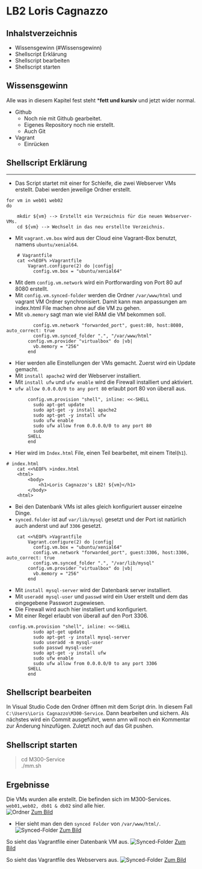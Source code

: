 # LB2 Loris Cagnazzo
## Inhalstverzeichnis
* Wissensgewinn (#Wissensgewinn)
* Shellscript Erklärung 
* Shellscript bearbeiten
* Shellscript starten


## Wissensgewinn

Alle was in diesem Kapitel fest steht ***fett und kursiv** und jetzt wider normal.

* Github
  * Noch nie mit Github gearbeitet.
  * Eigenes Repository noch nie erstellt.
  * Auch Git
* Vagrant
  * Einrücken

## Shellscript Erklärung
---
* Das Script startet mit einer for Schleife, die zwei Webserver VMs erstellt. Dabei werden jeweilige Ordner erstellt.
```
for vm in web01 web02
do

    mkdir ${vm} --> Erstellt ein Verzeichnis für die neuen Webserver-VMs.
    cd ${vm} --> Wechselt in das neu erstellte Verzeichnis.
```
* Mit `vagrant.vm.box` wird aus der Cloud eine Vagrant-Box benutzt, namens `ubuntu/xenial64`. 
```
    # Vagrantfile 
    cat <<%EOF% >Vagrantfile
        Vagrant.configure(2) do |config|
          config.vm.box = "ubuntu/xenial64"
```
* Mit dem `config.vm.network` wird ein Portforwarding von Port 80 auf 8080 erstellt.
* Mit `config.vm.synced-folder` werden die Ordner `/var/www/html` und vagrant VM Ordner synchronisiert. Damit kann man anpassungen am index.html File machen ohne auf die VM zu gehen.
* Mit `vb.memory` sagt man wie viel RAM die VM bekommen soll.
```
          config.vm.network "forwarded_port", guest:80, host:8080, auto_correct: true
          config.vm.synced_folder ".", "/var/www/html"  
        config.vm.provider "virtualbox" do |vb|
          vb.memory = "256"
        end
```
* Hier werden alle Einstellungen der VMs gemacht. Zuerst wird ein Update gemacht.
* Mit `install apache2` wird der Webserver installiert.
* Mit `install ufw` und `ufw enable` wird die Firewall installiert und aktiviert.
* `ufw allow 0.0.0.0/0 to any port 80` erlaubt port 80 von überall aus. 
```
        config.vm.provision "shell", inline: <<-SHELL 
          sudo apt-get update
          sudo apt-get -y install apache2
          sudo apt-get -y install ufw
          sudo ufw enable
          sudo ufw allow from 0.0.0.0/0 to any port 80
          sudo 
        SHELL
        end
```
* Hier wird im `Index.html` File, einen Teil bearbeitet, mit einem Titel(`h1`).
```
# index.html 
    cat <<%EOF% >index.html
    <html>
        <body>
            <h1>Loris Cagnazzo's LB2! ${vm}</h1>
        </body>
    <html>   
```
* Bei den Datenbank VMs ist alles gleich konfiguriert ausser einzelne Dinge.
* `synced.folder` ist auf `var/lib/mysql` gesetzt und der Port ist natürlich auch anderst und auf `3306` gesetzt.
```
    cat <<%EOF% >Vagrantfile
        Vagrant.configure(2) do |config|
          config.vm.box = "ubuntu/xenial64"
          config.vm.network "forwarded_port", guest:3306, host:3306, auto_correct: true
          config.vm.synced_folder ".", "/var/lib/mysql"  
        config.vm.provider "virtualbox" do |vb|
          vb.memory = "256"  
        end
```
* Mit `install mysql-server` wird der Datenbank server installiert.
* Mit `useradd mysql-user` und `passwd` wird ein User erstellt und dem das eingegebene Passwort zugewiesen.
* Die Firewall wird auch hier installiert und konfiguriert.
* Mit einer Regel erlaubt von überall auf den Port 3306.
```
 config.vm.provision "shell", inline: <<-SHELL 
          sudo apt-get update
          sudo apt-get -y install mysql-server
          sudo useradd -m mysql-user
          sudo passwd mysql-user
          sudo apt-get -y install ufw
          sudo ufw enable
          sudo ufw allow from 0.0.0.0/0 to any port 3306
        SHELL
        end
```
## Shellscript bearbeiten
In Visual Studio Code den Ordner öffnen mit dem Script drin. In diesem Fall `C:\Users\Loris Cagnazzo\M300-Service`.
Dann bearbeiten und sichern. Als nächstes wird ein Commit ausgeführt, wenn amn will noch ein Kommentar zur Änderung hinzufügen. Zuletzt noch auf das Git pushen.
## Shellscript starten
>cd M300-Service <br>
>./mm.sh

## Ergebnisse
Die VMs wurden alle erstellt. Die befinden sich im M300-Services. `web01,web02, db01 & db02` sind alle hier.<br>
![Ordner](ordner.png)
[Zum Bild](https://ibb.co/92r6rLV)

* Hier sieht man den den `synced Folder` von `/var/www/html/`.
![Synced-Folder](synced.png)
[Zum Bild](https://ibb.co/pLFyrvz)

So sieht das Vagrantfile einer Datenbank VM aus.
![Synced-Folder](vgfiledb.png)
[Zum Bild](https://ibb.co/6mk05y2)

So sieht das Vagrantfile des Webservers aus.
![Synced-Folder](vgfilews.png)
[Zum Bild](https://ibb.co/M9TWdTG)